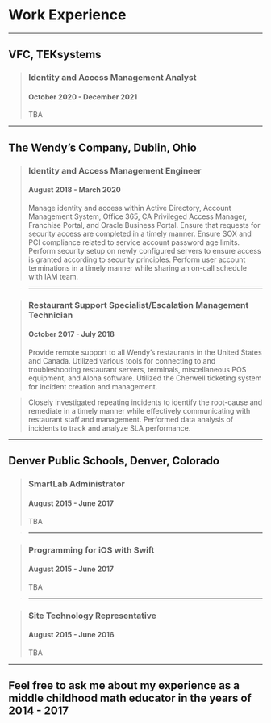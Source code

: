 # Work Experience

***

## VFC, TEKsystems
> ### Identity and Access Management Analyst
> #### October 2020 - December 2021
> TBA

***

## The Wendy’s Company, Dublin, Ohio
> ### Identity and Access Management Engineer
> #### August 2018 - March 2020
> Manage identity and access within Active Directory, Account Management System, Office 365, CA Privileged Access Manager, Franchise Portal, and Oracle Business Portal. Ensure that requests for security access are completed in a timely manner. Ensure SOX and PCI compliance related to service account password age limits. Perform security setup on newly configured servers to ensure access is granted according to security principles. Perform user account terminations in a timely manner while sharing an on-call schedule with IAM team.

> ***

> ### Restaurant Support Specialist/Escalation Management Technician
> #### October 2017 - July 2018
> Provide remote support to all Wendy’s restaurants in the United States and Canada. Utilized various tools for connecting to and troubleshooting restaurant servers, terminals, miscellaneous POS equipment, and Aloha software. Utilized the Cherwell ticketing system for incident creation and management.

> Closely investigated repeating incidents to identify the root-cause and remediate in a timely manner while effectively communicating with restaurant staff and management. Performed data analysis of incidents to track and analyze SLA performance.

***

## Denver Public Schools, Denver, Colorado
> ### SmartLab Administrator
> #### August 2015 - June 2017
> TBA

> ***

> ### Programming for iOS with Swift
> #### August 2015 - June 2017
> TBA

> ***

> ### Site Technology Representative
> #### August 2015 - June 2016
> TBA

***

## Feel free to ask me about my experience as a middle childhood math educator in the years of 2014 - 2017